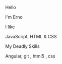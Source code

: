 Hello 

I'm Erno 

I like 

JavaScript, HTML & CSS

My Deadly Skills

Angular, git , html5 , css



